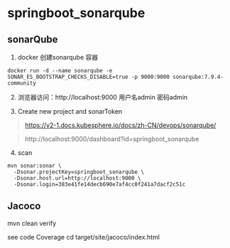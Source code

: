 # springboot_sonarqube

## sonarQube

1. docker 创建sonarqube 容器
```
docker run -d --name sonarqube -e SONAR_ES_BOOTSTRAP_CHECKS_DISABLE=true -p 9000:9000 sonarqube:7.9.4-community
```

2. 浏览器访问：http://localhost:9000  用户名admin 密码admin

3. Create new project and sonarToken

> https://v2-1.docs.kubesphere.io/docs/zh-CN/devops/sonarqube/

> http://localhost:9000/dashboard?id=springboot_sonarqube


4. scan

```
mvn sonar:sonar \
  -Dsonar.projectKey=springboot_sonarqube \
  -Dsonar.host.url=http://localhost:9000 \
  -Dsonar.login=383e41fe14decb690e7af4cc0f241a7dacf2c51c
```

## Jacoco
mvn clean verify

see code Coverage
cd target/site/jacoco/index.html
